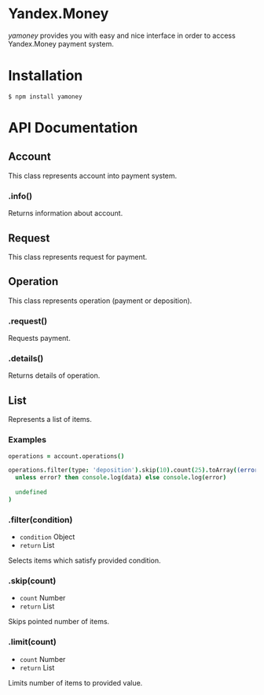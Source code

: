 # Yandex.Money

_yamoney_ provides you with easy and nice interface in order to access Yandex.Money payment system.

# Installation

```
$ npm install yamoney
```

# API Documentation

## Account

This class represents account into payment system.

### .info()

Returns information about account.

## Request

This class represents request for payment.

## Operation

This class represents operation (payment or deposition).

### .request()

Requests payment.

### .details()

Returns details of operation.

## List

Represents a list of items.

### Examples

```coffeescript
operations = account.operations()

operations.filter(type: 'deposition').skip(10).count(25).toArray((error, data) ->
  unless error? then console.log(data) else console.log(error)
  
  undefined
)

```

### .filter(condition)

- `condition` Object
- `return` List

Selects items which satisfy provided condition.

### .skip(count)

- `count` Number
- `return` List

Skips pointed number of items.

### .limit(count)

- `count` Number
- `return` List

Limits number of items to provided value.
